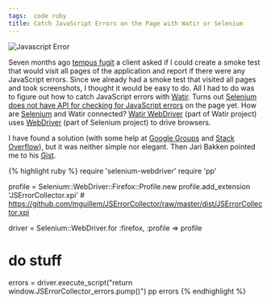```yaml
---
tags:  code ruby
title: Catch JavaScript Errors on the Page with Watir or Selenium
---
```

![Javascript Error](/assets/error.png)

Seven months ago [tempus fugit](http://en.wikipedia.org/wiki/Tempus_fugit") a client asked if I could create a smoke test that would visit all pages of the application and report if there were any JavaScript errors. Since we already had a smoke test that visited all pages and took screenshots, I thought it would be easy to do. All I had to do was to figure out how to catch JavaScript errors with <a href="http://watir.com/">Watir</a>. Turns out <a href="http://code.google.com/p/selenium/issues/detail?id=148">Selenium does not have API for checking for JavaScript errors</a> on the page yet. How are <a href="http://seleniumhq.org/">Selenium</a> and Watir connected? <a href="http://watirwebdriver.com/">Watir WebDriver</a> (part of Watir project) uses <a href="http://seleniumhq.org/projects/webdriver/">WebDriver</a> (part of Selenium project) to drive browsers.

I have found a solution (with some help at <a href="https://groups.google.com/d/topic/firebug/HkC9SBQjMUo/discussion">Google Groups</a> and <a href="http://stackoverflow.com/q/8541305/17469">Stack Overflow</a>), but it was neither simple nor elegant. Then Jari Bakken pointed me to his [Gist](https://gist.github.com/jarib/3728863).

{% highlight ruby %}
require 'selenium-webdriver'
require 'pp'

profile = Selenium::WebDriver::Firefox::Profile.new
profile.add_extension 'JSErrorCollector.xpi' # https://github.com/mguillem/JSErrorCollector/raw/master/dist/JSErrorCollector.xpi

driver = Selenium::WebDriver.for :firefox, :profile => profile

# do stuff

errors = driver.execute_script("return window.JSErrorCollector_errors.pump()")
pp errors
{% endhighlight %}
